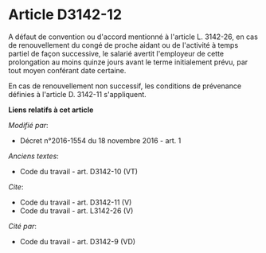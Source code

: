 # Article D3142-12

A défaut de convention ou d'accord mentionné à l'article L. 3142-26, en cas de renouvellement du congé de proche aidant ou de
l'activité à temps partiel de façon successive, le salarié avertit l'employeur de cette prolongation au moins quinze jours
avant le terme initialement prévu, par tout moyen conférant date certaine. 

En cas de renouvellement non successif, les conditions de prévenance définies à l'article D. 3142-11 s'appliquent.

**Liens relatifs à cet article**

_Modifié par_:

  - Décret n°2016-1554 du 18 novembre 2016 - art. 1

_Anciens textes_:

  - Code du travail - art. D3142-10 (VT)

_Cite_:

  - Code du travail - art. D3142-11 (V)
  - Code du travail - art. L3142-26 (V)

_Cité par_:

  - Code du travail - art. D3142-9 (VD)
